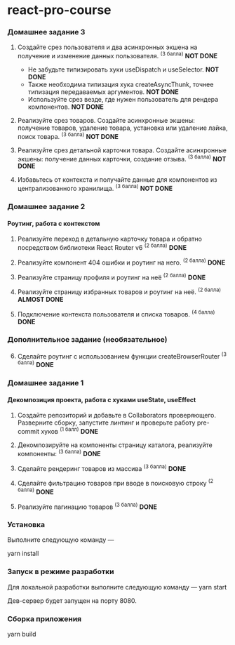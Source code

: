 # react-pro-course

### Домашнее задание 3

1.  Создайте срез пользователя и два асинхронных экшена на получение и изменение данных пользователя. <sup>(3 балла)</sup>
    **NOT DONE**

    - Не забудьте типизировать хуки useDispatch и useSelector. **NOT DONE**
    - Также необходима типизация хука createAsyncThunk, точнее типизация передаваемых аргументов. **NOT DONE**
    - Используйте срез везде, где нужен пользователь для рендера компонентов. **NOT DONE**

2.  Реализуйте срез товаров. Создайте асинхронные экшены: получение товаров, удаление товара, установка или удаление лайка, поиск товара. <sup>(3 балла)</sup>
    **NOT DONE**

3.  Реализуйте срез детальной карточки товара. Создайте асинхронные экшены: получение данных карточки, создание отзыва. <sup>(3 балла)</sup>
    **NOT DONE**

4.  Избавьтесь от контекста и получайте данные для компонентов из централизованного хранилища. <sup>(3 балла)</sup>
    **NOT DONE**

### Домашнее задание 2

#### Роутинг, работа с контекстом

1.  Реализуйте переход в детальную карточку товара и обратно посредством библиотеки React Router v6 <sup>(2 балла)</sup>
    **DONE**

2.  Реализуйте компонент 404 ошибки и роутинг на него. <sup>(2 балла)</sup>
    **DONE**

3.  Реализуйте страницу профиля и роутинг на неё <sup>(2 балла)</sup>
    **DONE**

4.  Реализуйте страницу избранных товаров и роутинг на неё. <sup>(2 балла)</sup>
    **ALMOST DONE**

5.  Подключение контекста пользователя и списка товаров. <sup>(4 балла)</sup>
    **DONE**

### Дополнительное задание (необязательное)

6.  Сделайте роутинг с использованием функции createBrowserRouter <sup>(3 балла)</sup>
    **DONE**

### Домашнее задание 1

#### Декомпозиция проекта, работа с хуками useState, useEffect

1.  Создайте репозиторий и добавьте в Collaborators проверяющего. Разверните сборку, запустите линтинг и проверьте работу pre-commit хуков <sup>(1 балл)</sup>
    **DONE**

2.  Декомпозируйте на компоненты страницу каталога, реализуйте компоненты: <sup>(3 балла)</sup>
    **DONE**

3.  Сделайте рендеринг товаров из массива <sup>(3 балла)</sup>
    **DONE**

4.  Сделайте фильтрацию товаров при вводе в поисковую строку <sup>(2 балла)</sup>
    **DONE**

5.  Реализуйте пагинацию товаров <sup>(3 балла)</sup>
    **DONE**

### Установка

Выполните следующую команду —

yarn install

### Запуск в режиме разработки

Для локальной разработки выполните следующую команду —
yarn start

Дев-сервер будет запущен на порту 8080.

### Сборка приложения

yarn build
